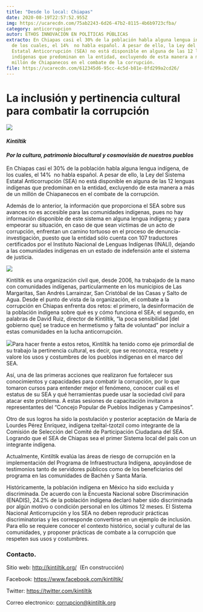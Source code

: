 ```yaml
---
title: "Desde lo local: Chiapas"
date: 2020-08-19T22:57:52.955Z
img: https://ucarecdn.com/75ab2243-6d26-47b2-8115-4b6b9723cfba/
category: anticorrupcion
autor: ETHOS INNOVACIÓN EN POLÍTICAS PÚBLICAS
extracto: En Chiapas casi el 30% de la población habla alguna lengua indígena,
  de los cuales, el 14%  no habla español. A pesar de ello, la Ley del Sistema
  Estatal Anticorrupción (SEA) no está disponible en alguna de las 12 lenguas
  indígenas que predominan en la entidad, excluyendo de esta manera a más de un
  millón de Chiapanecos en el combate de la corrupción.
file: https://ucarecdn.com/612345d6-95cc-4c5d-b81e-8fd299a2cd26/
---
```

<!--StartFragment-->

# La inclusión y pertinencia cultural para combatir la corrupción

[![](https://www.ethos.org.mx/wp-content/uploads/2020/06/KINTILTIK-A.C-01.png)](https://www.ethos.org.mx/wp-content/uploads/2020/06/KINTILTIK-A.C-01.png)

#### ***Kintiltik***

#### *Por la cultura, patrimonio biocultural y cosmovisión de nuestros pueblos*

En Chiapas casi el 30% de la población habla alguna lengua indígena, de los cuales, el 14%  no habla español. A pesar de ello, la Ley del Sistema Estatal Anticorrupción (SEA) no está disponible en alguna de las 12 lenguas indígenas que predominan en la entidad, excluyendo de esta manera a más de un millón de Chiapanecos en el combate de la corrupción.

Además de lo anterior, la información que proporciona el SEA sobre sus avances no es accesible para las comunidades indígenas, pues no hay información disponible de este sistema en alguna lengua indígena; y para empeorar su situación, en caso de que sean víctimas de un acto de corrupción, enfrentan un camino tortuoso en el proceso de denuncia-investigación, puesto que la entidad sólo cuenta con 107 traductores certificados por el Instituto Nacional de Lenguas Indígenas (INALI), dejando a las comunidades indígenas en un estado de indefensión ante el sistema de justicia.

![](https://lh3.googleusercontent.com/-Xp46JK1Rcpk/Xzb8ON4r5rI/AAAAAAAAADk/_19k-PsMDnAdZlggVBHDhjkObXECg81YwCK8BGAsYHg/s512/2020-08-14.png)

Kintiltik es una organización civil que, desde 2006, ha trabajado de la mano con comunidades indígenas, particularmente en los municipios de Las Margaritas, San Andrés Larrainzar, San Cristóbal de las Casas y Salto de Agua. Desde el punto de vista de la organización, el combate a la corrupción en Chiapas enfrenta dos retos: el primero, la desinformación de la población indígena sobre qué es y cómo funciona el SEA; el segundo, en palabras de David Ruiz, director de Kintiltik, “la poca sensibilidad \[del gobierno que] se traduce en hermetismo y falta de voluntad” por incluir a estas comunidades en la lucha anticorrupción.

![](https://lh3.googleusercontent.com/-UQTjCCntPww/Xzb8D6uu12I/AAAAAAAAADg/RFzVkEj2bkMigpou1bmJxIezHBNdLXZlACK8BGAsYHg/s0/2020-08-14.png)Para hacer frente a estos retos, Kintiltik ha tenido como eje primordial de su trabajo la pertinencia cultural, es decir, que se reconozca, respete y valore los usos y costumbres de los pueblos indígenas en el marco del SEA. 

Así, una de las primeras acciones que realizaron fue fortalecer sus conocimientos y capacidades para combatir la corrupción, por lo que tomaron cursos para entender mejor el fenómeno, conocer cuál es el estatus de su SEA y qué herramientas puede usar la sociedad civil para atacar este problema. A estas sesiones de capacitación invitaron a representantes del “Concejo Popular de Pueblos Indígenas y Campesinos”.

Otro de sus logros ha sido la postulación y posterior aceptación de María de Lourdes Pérez Enríquez, indígena tzeltal-tzotzil como integrante de la Comisión de Selección del Comité de Participación Ciudadana del SEA. Logrando que el SEA de Chiapas sea el primer Sistema local del país con un integrante indígena.

Actualmente, Kintiltik evalúa las áreas de riesgo de corrupción en la implementación del Programa de Infraestructura Indígena, apoyándose de testimonios tanto de servidores públicos como de los beneficiarios del programa en las comunidades de Bachén y Santa María.

Históricamente, la población indígena en México ha sido excluida y discriminada. De acuerdo con la Encuesta Nacional sobre Discriminación (ENADIS), 24.2% de la población indígena declaró haber sido discriminada por algún motivo o condición personal en los últimos 12 meses. El Sistema Nacional Anticorrupción y los SEA no deben reproducir prácticas discriminatorias y les corresponde convertirse en un ejemplo de inclusión. Para ello se requiere conocer el contexto histórico, social y cultural de las comunidades, y proponer prácticas de combate a la corrupción que respeten sus usos y costumbres.

### **Contacto**.

Sitio web: <http://kintiltik.org/>  (En construcción)

Facebook: <https://www.facebook.com/kintiltik/>

Twitter: <https://twitter.com/kintiltik>

Correo electronico: corrupcion@kintiltik.org

<!--EndFragment-->
